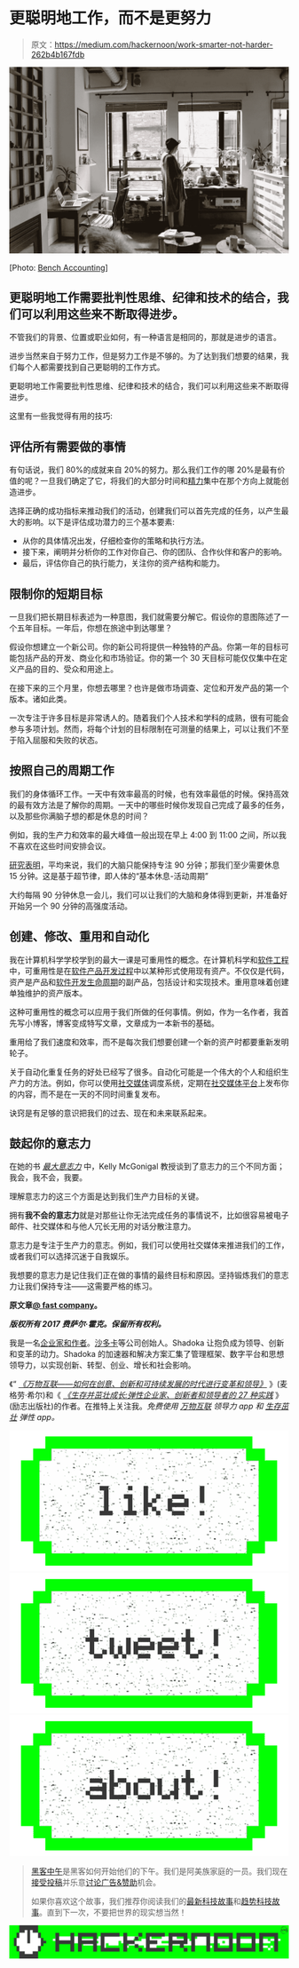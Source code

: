 # 更聪明地工作，而不是更努力

> 原文：<https://medium.com/hackernoon/work-smarter-not-harder-262b4b167fdb>

![](img/c6f17fc3d8b6aca108a6d12893876764.png)

[Photo: [Bench Accounting](https://unsplash.com/collections/1012/home-productivity?photo=8D2k7a3wMKQ)]

## 更聪明地工作需要批判性思维、纪律和技术的结合，我们可以利用这些来不断取得进步。

不管我们的背景、位置或职业如何，有一种语言是相同的，那就是进步的语言。

进步当然来自于努力工作，但是努力工作是不够的。为了达到我们想要的结果，我们每个人都需要找到自己更聪明的工作方式。

更聪明地工作需要批判性思维、纪律和技术的结合，我们可以利用这些来不断取得进步。

这里有一些我觉得有用的技巧:

## 评估所有需要做的事情

有句话说，我们 80%的成就来自 20%的努力。那么我们工作的哪 20%是最有价值的呢？一旦我们确定了它，将我们的大部分时间和[精力](http://www.fastcompany.com/explore/energy)集中在那个方向上就能创造进步。

选择正确的成功指标来推动我们的活动，创建我们可以首先完成的任务，以产生最大的影响。以下是评估成功潜力的三个基本要素:

*   从你的具体情况出发，仔细检查你的策略和执行方法。
*   接下来，阐明并分析你的工作对你自己、你的团队、合作伙伴和客户的影响。
*   最后，评估你自己的执行能力，关注你的资产结构和能力。

## 限制你的短期目标

一旦我们把长期目标表述为一种意图，我们就需要分解它。假设你的意图陈述了一个五年目标。一年后，你想在旅途中到达哪里？

假设你想建立一个新公司。你的新公司将提供一种独特的产品。你第一年的目标可能包括产品的开发、商业化和市场验证。你的第一个 30 天目标可能仅仅集中在定义产品的目的、受众和用途上。

在接下来的三个月里，你想去哪里？也许是做市场调查、定位和开发产品的第一个版本。诸如此类。

一次专注于许多目标是非常诱人的。随着我们个人技术和学科的成熟，很有可能会参与多项计划。然而，将每个计划的目标限制在可测量的结果上，可以让我们不至于陷入屈服和失败的状态。

## 按照自己的周期工作

我们的身体循环工作。一天中有效率最高的时候，也有效率最低的时候。保持高效的最有效方法是了解你的周期。一天中的哪些时候你发现自己完成了最多的任务，以及那些你满脑子想的都是休息的时间？

例如，我的生产力和效率的最大峰值一般出现在早上 4:00 到 11:00 之间，所以我不喜欢在这些时间安排会议。

[研究表明](http://www.fastcompany.com/3013188/unplug/why-you-need-to-unplug-every-90-minutes)，平均来说，我们的大脑只能保持专注 90 分钟；那我们至少需要休息 15 分钟。这是基于超节律，即人体的“基本休息-活动周期”

大约每隔 90 分钟休息一会儿，我们可以让我们的大脑和身体得到更新，并准备好开始另一个 90 分钟的高强度活动。

## 创建、修改、重用和自动化

我在计算机科学学校学到的最大一课是可重用性的概念。在计算机科学和[软件工程](http://www.fastcompany.com/explore/software-engineering)中，可重用性是在[软件产品开发过程](http://www.fastcompany.com/explore/software-product-development-process)中以某种形式使用现有资产。不仅仅是代码，资产是产品和[软件开发生命周期](http://www.fastcompany.com/explore/software-development-life-cycle)的副产品，包括设计和实现技术。重用意味着创建单独维护的资产版本。

这种可重用性的概念可以应用于我们所做的任何事情。例如，作为一名作者，我首先写小博客，博客变成特写文章，文章成为一本新书的基础。

重用给了我们速度和效率，而不是每次我们想要创建一个新的资产时都要重新发明轮子。

关于自动化重复任务的好处已经写了很多。自动化可能是一个伟大的个人和组织生产力的方法。例如，你可以使用[社交媒体](http://www.fastcompany.com/explore/social-media)调度系统，定期在[社交媒体平台](http://www.fastcompany.com/explore/social-media-platforms)上发布你的内容，而不是在一天的不同时间重复发布。

诀窍是有足够的意识把我们的过去、现在和未来联系起来。

## 鼓起你的意志力

在她的书 [*最大意志力*](http://www.amazon.com/Maximum-Willpower-Master-Science-Self-Control/dp/0230761550/ref%3Dsr_1_1?ie=UTF8&qid=1422233358&sr=8-1&keywords=Maximum+Willpower) 中，Kelly McGonigal 教授谈到了意志力的三个不同方面；我会，我不会，我要。

理解意志力的这三个方面是达到我们生产力目标的关键。

拥有**我不会的意志力**就是对那些让你无法完成任务的事情说不，比如很容易被电子邮件、社交媒体和与他人冗长无用的对话分散注意力。

意志力是专注于生产力的意志。例如，我们可以使用社交媒体来推进我们的工作，或者我们可以选择沉迷于自我娱乐。

我想要的意志力是记住我们正在做的事情的最终目标和原因。坚持锻炼我们的意志力让我们保持专注——这需要严格的练习。

**原文章**[**@ fast company**](http://www.fastcompany.com/3041389/body-week/5-tips-for-working-smarter-not-harder)**。**

***版权所有 2017 费萨尔·霍克。保留所有权利。***

我是一名[企业家和作者](http://faisalhoque.com/speaking/)。[沙多卡](http://shadoka.com/)等公司创始人。Shadoka 让抱负成为领导、创新和变革的动力。Shadoka 的加速器和解决方案汇集了管理框架、数字平台和思想领导力，以实现创新、转型、创业、增长和社会影响。

《“ [*《万物互联——如何在创意、创新和可持续发展的时代进行变革和领导》*](http://www.amazon.com/Everything-Connects-Creativity-Innovation-Sustainability/dp/0071830758/ref=sr_1_1?ie=UTF8&qid=1376488798&sr=8-1&keywords=everything+connects%2Bfaisal+hoque) 》(麦格劳·希尔)和《 [*《生存并茁壮成长:弹性企业家、创新者和领导者的 27 种实践*](http://survivetothrive.pub/) 》(励志出版社)的作者。在推特上关注我。*免费使用* [*万物互联*](http://app.everythingconnectsthebook.com/login.php) *领导力 app 和* [*生存茁壮*](http://app.survivetothrive.pub/login.php) *弹性 app。*

[![](img/50ef4044ecd4e250b5d50f368b775d38.png)](http://bit.ly/HackernoonFB)[![](img/979d9a46439d5aebbdcdca574e21dc81.png)](https://goo.gl/k7XYbx)[![](img/2930ba6bd2c12218fdbbf7e02c8746ff.png)](https://goo.gl/4ofytp)

> [黑客中午](http://bit.ly/Hackernoon)是黑客如何开始他们的下午。我们是阿美族家庭的一员。我们现在[接受投稿](http://bit.ly/hackernoonsubmission)并乐意[讨论广告&赞助](mailto:partners@amipublications.com)机会。
> 
> 如果你喜欢这个故事，我们推荐你阅读我们的[最新科技故事](http://bit.ly/hackernoonlatestt)和[趋势科技故事](https://hackernoon.com/trending)。直到下一次，不要把世界的现实想当然！

![](img/be0ca55ba73a573dce11effb2ee80d56.png)